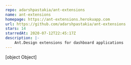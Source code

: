 ```yaml
---
repo: adarshpastakia/ant-extensions
name: ant-extensions
homepage: https://ant-extensions.herokuapp.com
url: https://github.com/adarshpastakia/ant-extensions
stars: 14
starredAt: 2020-07-12T22:45:17Z
description: |-
    Ant.Design extensions for dashboard applications
---
```


[object Object]
